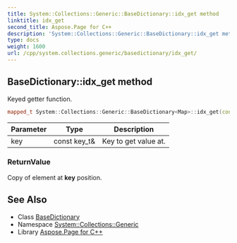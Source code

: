 ```yaml
---
title: System::Collections::Generic::BaseDictionary::idx_get method
linktitle: idx_get
second_title: Aspose.Page for C++
description: 'System::Collections::Generic::BaseDictionary::idx_get method. Keyed getter function in C++.'
type: docs
weight: 1600
url: /cpp/system.collections.generic/basedictionary/idx_get/
---
```

## BaseDictionary::idx_get method


Keyed getter function.

```cpp
mapped_t System::Collections::Generic::BaseDictionary<Map>::idx_get(const key_t &key) const override
```


| Parameter | Type | Description |
| --- | --- | --- |
| key | const key_t\& | Key to get value at. |

### ReturnValue

Copy of element at **key** position.

## See Also

* Class [BaseDictionary](../)
* Namespace [System::Collections::Generic](../../)
* Library [Aspose.Page for C++](../../../)
